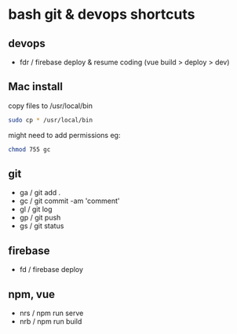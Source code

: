 # bash git & devops shortcuts

## devops
- fdr / firebase deploy & resume coding (vue build > deploy > dev)

## Mac install

copy files to /usr/local/bin
```bash
sudo cp * /usr/local/bin
```
might need to add permissions eg:
```bash
chmod 755 gc
```

## git

- ga / git add .
- gc / git commit -am 'comment'
- gl / git log
- gp / git push
- gs / git status

## firebase

- fd / firebase deploy

## npm, vue

- nrs / npm run serve
- nrb / npm run build